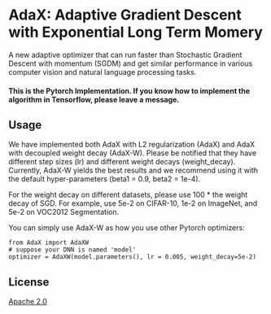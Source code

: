 # AdaX: Adaptive Gradient Descent with Exponential Long Term Momery

A new adaptive optimizer that can run faster than Stochastic Gradient Descent with momentum (SGDM) and get similar performance in various computer vision and natural language processing tasks.


#### This is the Pytorch Implementation. If you know how to implement the algorithm in Tensorflow, please leave a message.


## Usage 

We have implemented both AdaX with L2 regularization (AdaX) and AdaX with decoupled weight decay (AdaX-W). Please be notified that they have different step sizes (lr) and different weight decays (weight_decay). Currently, AdaX-W yields the best results and we recommend using it with the default hyper-parameters (beta1 = 0.9, beta2 = 1e-4).

For the weight decay on different datasets, please use 100 * the weight decay of SGD. For example, use 5e-2 on CIFAR-10, 1e-2 on ImageNet, and 5e-2 on VOC2012 Segmentation.

You can simply use AdaX-W as how you use other Pytorch optimizers:

```python3
from AdaX import AdaXW
# suppose your DNN is named 'model'
optimizer = AdaXW(model.parameters(), lr = 0.005, weight_decay=5e-2)
```


## License
[Apache 2.0](./LICENSE)

